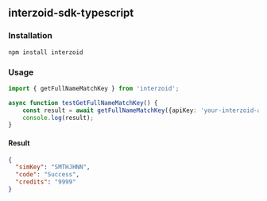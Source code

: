 ## interzoid-sdk-typescript

### Installation
```shell
npm install interzoid
```

### Usage
```typescript
import { getFullNameMatchKey } from 'interzoid';

async function testGetFullNameMatchKey() {
    const result = await getFullNameMatchKey({apiKey: 'your-interzoid-api-key', fullName: 'John Smith'});
    console.log(result);
}
```

#### Result

```json
{
  "simKey": "SMTHJHNN",
  "code": "Success",
  "credits": "9999"
}
```


